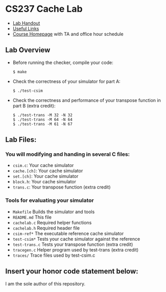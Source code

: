 # CS237 Cache Lab

 * [Lab Handout](http://cs.williams.edu/~cs237/labs/lab05/index.html)
 * [Useful Links](http://cs.williams.edu/~cs237/links.html)
 * [Course Homepage](http://cs.williams.edu/~cs237/index.html) with TA and office hour schedule

## Lab Overview

 * Before running the checker, compile your code:
    ```
    $ make
    ```

 * Check the correctness of your simulator for part A:
    ```
    $ ./test-csim
    ```

 * Check the correctness and performance of your transpose function in part B (extra credit):
    ```
    $ ./test-trans -M 32 -N 32
    $ ./test-trans -M 64 -N 64
    $ ./test-trans -M 61 -N 67    
    ```

## Lab Files:

### You will modifying and handing in several C files:
 * `csim.c`: Your cache simulator
 * `cache.[ch]`: Your cache simulator
 * `set.[ch]`: Your cache simulator
 * `block.h`: Your cache simulator 
 * `trans.c`: Your transpose function (extra credit)

### Tools for evaluating your simulator 
 * `Makefile`     Builds the simulator and tools
 * `README.md`    This file
 * `cachelab.c`   Required helper functions
 * `cachelab.h`   Required header file
 * `csim-ref*`    The executable reference cache simulator
 * `test-csim*`   Tests your cache simulator against the reference
 * `test-trans.c` Tests your transpose function (extra credit)
 * `tracegen.c`   Helper program used by test-trans (extra credit)
 * `traces/`      Trace files used by test-csim.c

## Insert your honor code statement below:
I am the sole author of this repository.